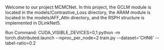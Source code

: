 Welcome to our project MCMCNet.
In this project, the GCLM module is located in the models/Contrastive_Loss directory, the ARAM module is located in the models/AFF_Attn directory, and the RSPH structure is implemented in DLinkNet5.

Run Command: CUDA_VISIBLE_DEVICES=0,1 python -m torch.distributed.launch --nproc_per_node=2 train.py --dataset='CHN6' --label-ratio=0.2
